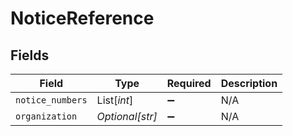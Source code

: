 # NoticeReference


## Fields

| Field              | Type               | Required           | Description        |
| ------------------ | ------------------ | ------------------ | ------------------ |
| `notice_numbers`   | List[*int*]        | :heavy_minus_sign: | N/A                |
| `organization`     | *Optional[str]*    | :heavy_minus_sign: | N/A                |